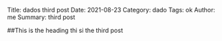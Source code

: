 Title: dados third post
Date: 2021-08-23
Category: dado
Tags: ok
Author: me
Summary: third post

##This is the heading
thi si the third post